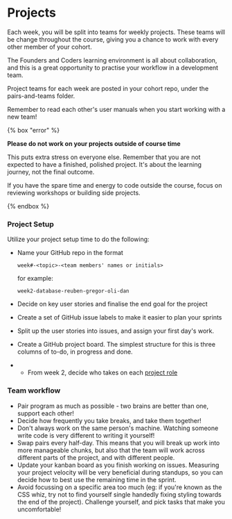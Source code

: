 # Projects

Each week, you will be split into teams for weekly projects. These teams will be change throughout the course, giving you a chance to work with every other member of your cohort.

The Founders and Coders learning environment is all about collaboration, and this is a great opportunity to practise your workflow in a development team.

Project teams for each week are posted in your cohort repo, under the pairs-and-teams folder.

Remember to read each other's user manuals when you start working with a new team!

{% box "error" %}

**Please do not work on your projects outside of course time**

This puts extra stress on everyone else. Remember that you are not expected to have a finished, polished project. It's about the learning journey, not the final outcome.

If you have the spare time and energy to code outside the course, focus on reviewing workshops or building side projects.

{% endbox %}

### Project Setup

Utilize your project setup time to do the following:

- Name your GitHub repo in the format

  `week#-<topic>-<team members' names or initials>`

  for example:

  `week2-database-reuben-gregor-oli-dan`

- Decide on key user stories and finalise the end goal for the project
- Create a set of GitHub issue labels to make it easier to plan your sprints
- Split up the user stories into issues, and assign your first day's work.
- Create a GitHub project board. The simplest structure for this is three columns of to-do, in progress and done.
- - From week 2, decide who takes on each [project role](../project-team/)

### Team workflow

- Pair program as much as possible - two brains are better than one, support each other!
- Decide how frequently you take breaks, and take them together!
- Don't always work on the same person's machine. Watching someone write code is very different to writing it yourself!
- Swap pairs every half-day. This means that you will break up work into more manageable chunks, but also that the team will work across different parts of the project, and with different people.
- Update your kanban board as you finish working on issues. Measuring your project velocity will be very beneficial during standups, so you can decide how to best use the remaining time in the sprint.
- Avoid focussing on a specific area too much (eg: if you're known as the CSS whiz, try not to find yourself single handedly fixing styling towards the end of the project). Challenge yourself, and pick tasks that make you uncomfortable!
